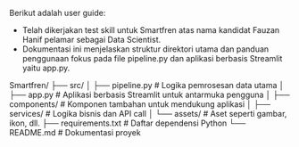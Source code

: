 Berikut adalah user guide:

- Telah dikerjakan test skill untuk Smartfren atas nama kandidat Fauzan Hanif pelamar sebagai Data Scientist.
- Dokumentasi ini menjelaskan struktur direktori utama dan panduan penggunaan fokus pada file pipeline.py dan aplikasi berbasis Streamlit yaitu app.py.

Smartfren/
├── src/
│   ├── pipeline.py       # Logika pemrosesan data utama
│   ├── app.py            # Aplikasi berbasis Streamlit untuk antarmuka pengguna
│   ├── components/       # Komponen tambahan untuk mendukung aplikasi
│   ├── services/         # Logika bisnis dan API call
│   └── assets/           # Aset seperti gambar, ikon, dll.
├── requirements.txt      # Daftar dependensi Python
└── README.md             # Dokumentasi proyek
